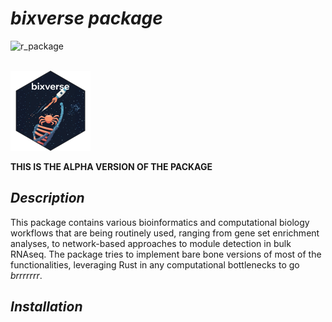 # *bixverse package*

![r_package](https://img.shields.io/badge/R_package-0.0.1.0-orange) 

</br>

<img src="/misc/pics/bixverse_logo.png" width="128" height="128" alt="bixverse logo">

</br>

**THIS IS THE ALPHA VERSION OF THE PACKAGE**

## *Description* 

This package contains various bioinformatics and computational biology workflows
that are being routinely used, ranging from gene set enrichment analyses, to 
network-based approaches to module detection in bulk RNAseq. The package tries
to implement bare bone versions of most of the functionalities, leveraging Rust
in any computational bottlenecks to go *brrrrrrr*. 

## *Installation*



